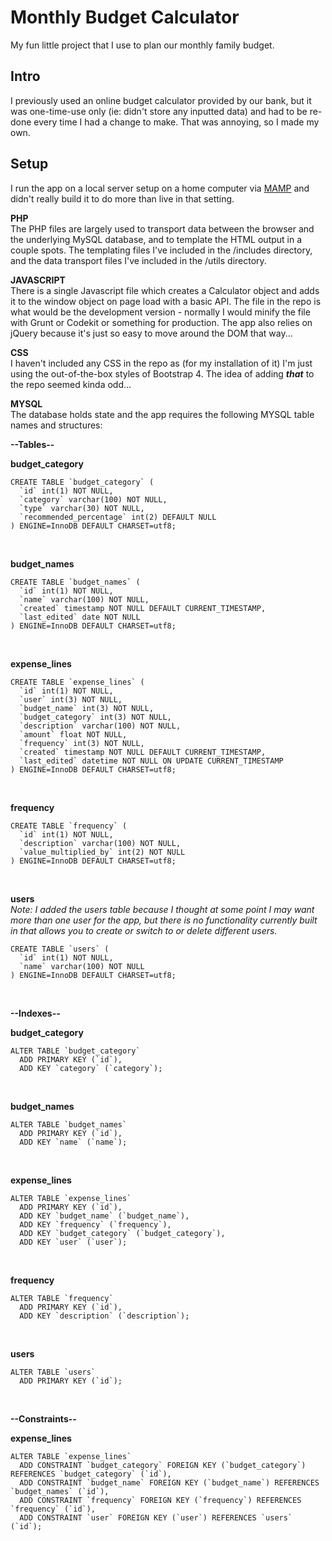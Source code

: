 # Monthly Budget Calculator
My fun little project that I use to plan our monthly family budget.

## Intro
I previously used an online budget calculator provided by our bank, but it was one-time-use only (ie: didn't store any inputted data) and had to be re-done every time I had a change to make. That was annoying, so I made my own.  

## Setup
I run the app on a local server setup on a home computer via [MAMP](https://www.mamp.info/en/) and didn't really build it to do more than live in that setting.

**PHP**<br>
The PHP files are largely used to transport data between the browser and the underlying MySQL database, and to template the HTML output in a couple spots. The templating files I've included in the /includes directory, and the data transport files I've included in the /utils directory.

**JAVASCRIPT**<br>
There is a single Javascript file which creates a Calculator object and adds it to the window object on page load with a basic API. The file in the repo is what would be the development version - normally I would minify the file with Grunt or Codekit or something for production. The app also relies on jQuery because it's just so easy to move around the DOM that way...

**CSS**<br>
I haven't included any CSS in the repo as (for my installation of it) I'm just using the out-of-the-box styles of Bootstrap 4. The idea of adding **_that_** to the repo seemed kinda odd...

**MYSQL**<br>
The database holds state and the app requires the following MYSQL table names and structures:

**--Tables--**

**budget_category**
```
CREATE TABLE `budget_category` (
  `id` int(1) NOT NULL,
  `category` varchar(100) NOT NULL,
  `type` varchar(30) NOT NULL,
  `recommended_percentage` int(2) DEFAULT NULL
) ENGINE=InnoDB DEFAULT CHARSET=utf8;
```
<br>

**budget_names**
```
CREATE TABLE `budget_names` (
  `id` int(1) NOT NULL,
  `name` varchar(100) NOT NULL,
  `created` timestamp NOT NULL DEFAULT CURRENT_TIMESTAMP,
  `last_edited` date NOT NULL
) ENGINE=InnoDB DEFAULT CHARSET=utf8;
```
<br>

**expense_lines**
```
CREATE TABLE `expense_lines` (
  `id` int(1) NOT NULL,
  `user` int(3) NOT NULL,
  `budget_name` int(3) NOT NULL,
  `budget_category` int(3) NOT NULL,
  `description` varchar(100) NOT NULL,
  `amount` float NOT NULL,
  `frequency` int(3) NOT NULL,
  `created` timestamp NOT NULL DEFAULT CURRENT_TIMESTAMP,
  `last_edited` datetime NOT NULL ON UPDATE CURRENT_TIMESTAMP
) ENGINE=InnoDB DEFAULT CHARSET=utf8;
```
<br>

**frequency**
```
CREATE TABLE `frequency` (
  `id` int(1) NOT NULL,
  `description` varchar(100) NOT NULL,
  `value_multiplied_by` int(2) NOT NULL
) ENGINE=InnoDB DEFAULT CHARSET=utf8;
```
<br>

**users**
<br>
_Note: I added the users table because I thought at some point I may want more than
one user for the app, but there is no functionality currently built in that
allows you to create or switch to or delete different users._
```
CREATE TABLE `users` (
  `id` int(1) NOT NULL,
  `name` varchar(100) NOT NULL
) ENGINE=InnoDB DEFAULT CHARSET=utf8;
```
<br>

**--Indexes--**

**budget_category**
```
ALTER TABLE `budget_category`
  ADD PRIMARY KEY (`id`),
  ADD KEY `category` (`category`);
```
<br>

**budget_names**
```
ALTER TABLE `budget_names`
  ADD PRIMARY KEY (`id`),
  ADD KEY `name` (`name`);
```
<br>

**expense_lines**
```
ALTER TABLE `expense_lines`
  ADD PRIMARY KEY (`id`),
  ADD KEY `budget_name` (`budget_name`),
  ADD KEY `frequency` (`frequency`),
  ADD KEY `budget_category` (`budget_category`),
  ADD KEY `user` (`user`);
```
<br>

**frequency**
```
ALTER TABLE `frequency`
  ADD PRIMARY KEY (`id`),
  ADD KEY `description` (`description`);
```
<br>

**users**
```
ALTER TABLE `users`
  ADD PRIMARY KEY (`id`);
```
<br>

**--Constraints--**

**expense_lines**
```
ALTER TABLE `expense_lines`
  ADD CONSTRAINT `budget_category` FOREIGN KEY (`budget_category`) REFERENCES `budget_category` (`id`),
  ADD CONSTRAINT `budget_name` FOREIGN KEY (`budget_name`) REFERENCES `budget_names` (`id`),
  ADD CONSTRAINT `frequency` FOREIGN KEY (`frequency`) REFERENCES `frequency` (`id`),
  ADD CONSTRAINT `user` FOREIGN KEY (`user`) REFERENCES `users` (`id`);
```
